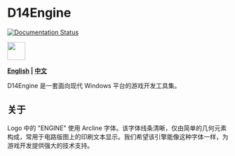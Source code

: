﻿# D14Engine

[![Documentation Status](https://readthedocs.org/projects/d14engine/badge/?version=latest)](https://d14std.io/projects/engine/en/latest/?badge=latest)

<img src="https://media.githubusercontent.com/media/d14stdio/d14engine-res/main/logo.png" height="41"/>

**[English](README_en.md) | [中文](README.md)**

D14Engine 是一套面向现代 Windows 平台的游戏开发工具集。

## 关于

Logo 中的 "ENGINE" 使用 Arcline 字体。该字体线条清晰，仅由简单的几何元素构成，常用于电路版图上的印刷文本显示。我们希望该引擎能像这种字体一样，为游戏开发提供强大的技术支持。
